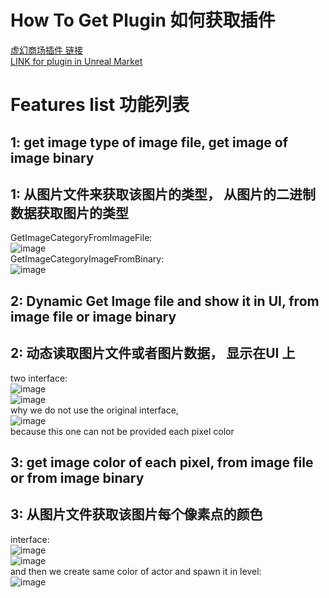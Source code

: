 # How To Get Plugin 如何获取插件
[虚幻商场插件 链接](https://www.unrealengine.com/marketplace/zh-CN/product/image-tools)  
[LINK for plugin in Unreal Market](https://www.unrealengine.com/marketplace/zh-CN/product/image-tools)  

# Features list 功能列表
## 1: get image type of image file, get image of image binary   
## 1: 从图片文件来获取该图片的类型， 从图片的二进制数据获取图片的类型
GetImageCategoryFromImageFile:   
![image](https://user-images.githubusercontent.com/8192020/213403079-bc2940bb-2b33-44e5-b5d9-dcbd02e2940b.png)   
GetImageCategoryImageFromBinary:   
![image](https://user-images.githubusercontent.com/8192020/213403204-26427367-163a-417d-a1f9-ae664f0f024b.png)


## 2: Dynamic Get Image file and show it in UI, from image file or image binary
## 2: 动态读取图片文件或者图片数据， 显示在UI 上
two interface:  
![image](https://user-images.githubusercontent.com/8192020/214828363-0cc7bb9b-e19e-427a-90b8-fac06d4c8971.png)   
![image](https://user-images.githubusercontent.com/8192020/214828395-8096740f-9819-4c0d-9bed-06a51448396b.png)   
why we do not use the original interface,    
![image](https://user-images.githubusercontent.com/8192020/214828488-b6957edf-b724-4361-a1b1-23d159780ddb.png)   
because this one can not be provided each pixel color 


## 3: get image color of each pixel, from image file or from image binary
## 3: 从图片文件获取该图片每个像素点的颜色
interface:   
![image](https://user-images.githubusercontent.com/8192020/214828641-8d80ce11-a348-499c-83fb-53684bf1b026.png)   
![image](https://user-images.githubusercontent.com/8192020/214828696-2825c841-a256-417b-91fb-c05473d055ec.png)   
and then we create same color of actor and spawn it in level:   
![image](https://user-images.githubusercontent.com/8192020/214828887-c1b98d3e-bd54-452f-b302-64a42b48ba3a.png)



